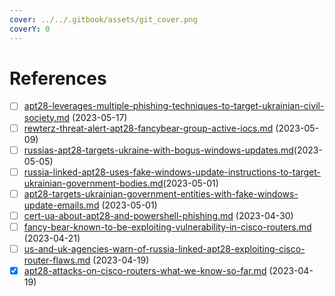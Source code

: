 ```yaml
---
cover: ../../.gitbook/assets/git_cover.png
coverY: 0
---
```


# References

* [ ] [apt28-leverages-multiple-phishing-techniques-to-target-ukrainian-civil-society.md](references/apt28-leverages-multiple-phishing-techniques-to-target-ukrainian-civil-society.md "mention") (2023-05-17)
* [ ] [rewterz-threat-alert-apt28-fancybear-group-active-iocs.md](references/rewterz-threat-alert-apt28-fancybear-group-active-iocs.md "mention") (2023-05-09)
* [ ] [russias-apt28-targets-ukraine-with-bogus-windows-updates.md](references/russias-apt28-targets-ukraine-with-bogus-windows-updates.md "mention")(2023-05-05)
* [ ] [russia-linked-apt28-uses-fake-windows-update-instructions-to-target-ukrainian-government-bodies.md](references/russia-linked-apt28-uses-fake-windows-update-instructions-to-target-ukrainian-government-bodies.md "mention")(2023-05-01)
* [ ] [apt28-targets-ukrainian-government-entities-with-fake-windows-update-emails.md](references/apt28-targets-ukrainian-government-entities-with-fake-windows-update-emails.md "mention") (2023-05-01)
* [ ] [cert-ua-about-apt28-and-powershell-phishing.md](references/cert-ua-about-apt28-and-powershell-phishing.md "mention") (2023-04-30)
* [ ] [fancy-bear-known-to-be-exploiting-vulnerability-in-cisco-routers.md](references/fancy-bear-known-to-be-exploiting-vulnerability-in-cisco-routers.md "mention") (2023-04-21)
* [ ] [us-and-uk-agencies-warn-of-russia-linked-apt28-exploiting-cisco-router-flaws.md](references/us-and-uk-agencies-warn-of-russia-linked-apt28-exploiting-cisco-router-flaws.md "mention") (2023-04-19)
* [x] [apt28-attacks-on-cisco-routers-what-we-know-so-far.md](references/apt28-attacks-on-cisco-routers-what-we-know-so-far.md "mention") (2023-04-19)
